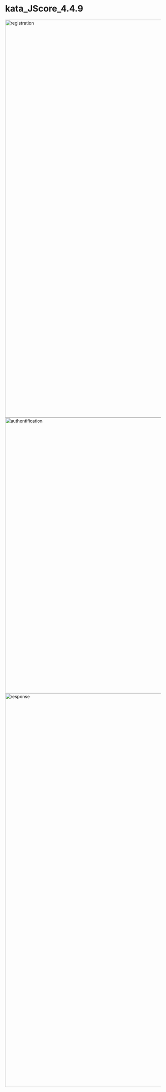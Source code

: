 # kata_JScore_4.4.9
<img width="1283" alt="registration" src="https://github.com/Max-Black-De/kata_JScore_4.4.9/assets/73275142/daf3b21e-0e34-488a-bedd-30f62a446881">
<img width="889" alt="authentification" src="https://github.com/Max-Black-De/kata_JScore_4.4.9/assets/73275142/0738d189-4c04-43ec-abd9-59f8965a6da7">
<img width="1270" alt="response" src="https://github.com/Max-Black-De/kata_JScore_4.4.9/assets/73275142/00c49bf0-d395-4f3d-a2f8-6dc796cf1dd7">
